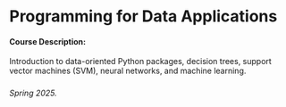 # Programming for Data Applications

#### Course Description:
Introduction to data-oriented Python packages, decision trees, support vector machines (SVM), neural networks, and machine learning.

###

###### Spring 2025.

